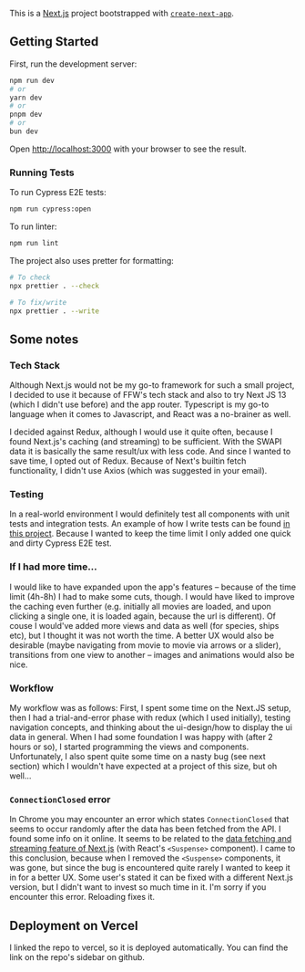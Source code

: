 This is a [Next.js](https://nextjs.org/) project bootstrapped with [`create-next-app`](https://github.com/vercel/next.js/tree/canary/packages/create-next-app).

## Getting Started

First, run the development server:

```bash
npm run dev
# or
yarn dev
# or
pnpm dev
# or
bun dev
```

Open [http://localhost:3000](http://localhost:3000) with your browser to see the result.

### Running Tests

To run Cypress E2E tests:

```bash
npm run cypress:open
```

To run linter:

```bash
npm run lint
```

The project also uses pretter for formatting:

```bash
# To check
npx prettier . --check

# To fix/write
npx prettier . --write
```

## Some notes

### Tech Stack

Although Next.js would not be my go-to framework for such a small project, I decided to use it because of FFW's tech stack and also to try Next JS 13 (which I didn't use before) and the app router.
Typescript is my go-to language when it comes to Javascript, and React was a no-brainer as well.

I decided against Redux, although I would use it quite often, because I found Next.js's caching (and streaming) to be sufficient. With the SWAPI data it is basically the same result/ux with less code.
And since I wanted to save time, I opted out of Redux. Because of Next's builtin fetch functionality, I didn't use Axios (which was suggested in your email).

### Testing

In a real-world environment I would definitely test all components with unit tests and integration tests. An example of how I write tests can be found [in this project](https://github.com/EricLambrecht/react-timing-hooks/blob/main/integration-tests/useTimeout.test.tsx). Because I wanted to keep the time limit I only added one quick and dirty Cypress E2E test.

### If I had more time...

I would like to have expanded upon the app's features – because of the time limit (4h-8h) I had to make some cuts, though.
I would have liked to improve the caching even further (e.g. initially all movies are loaded, and upon clicking a single one, it is loaded again, because the url is different).
Of couse I would've added more views and data as well (for species, ships etc), but I thought it was not worth the time.
A better UX would also be desirable (maybe navigating from movie to movie via arrows or a slider), transitions from one view to another – images and animations would also be nice.

### Workflow

My workflow was as follows: First, I spent some time on the Next.JS setup, then I had a trial-and-error phase with redux (which I used initially), testing navigation concepts, and thinking about the ui-design/how to display the ui data in general. When I had some foundation I was happy with (after 2 hours or so), I started programming the views and components.
Unfortunately, I also spent quite some time on a nasty bug (see next section) which I wouldn't have expected at a project of this size, but oh well...

### `ConnectionClosed` error

In Chrome you may encounter an error which states `ConnectionClosed` that seems to occur randomly after the data has been fetched from the API. I found some info on it online.
It seems to be related to the [data fetching and streaming feature of Next.js](https://github.com/EricLambrecht/react-timing-hooks/blob/main/integration-tests/useTimeout.test.tsx) (with React's `<Suspense>` component). I came to this conclusion, because when I removed the `<Suspense>` components, it was gone, but since the bug is encountered quite rarely I wanted to keep it in for a better UX.
Some user's stated it can be fixed with a different Next.js version, but I didn't want to invest so much time in it. I'm sorry if you encounter this error. Reloading fixes it.

## Deployment on Vercel

I linked the repo to vercel, so it is deployed automatically. You can find the link on the repo's sidebar on github.

